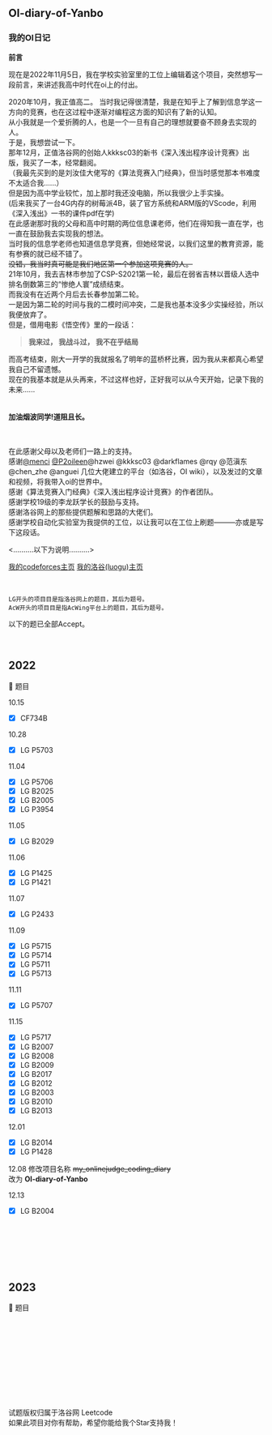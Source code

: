 ## OI-diary-of-Yanbo
### 我的OI日记

**前言**<br>

现在是2022年11月5日，我在学校实验室里的工位上编辑着这个项目，突然想写一段前言，来讲述我高中时代在oi上的付出。<br>

2020年10月，我正值高二。
当时我记得很清楚，我是在知乎上了解到信息学这一方向的竞赛，也在这过程中逐渐对编程这方面的知识有了新的认知。<br>
从小我就是一个爱折腾的人，也是一个一旦有自己的理想就要奋不顾身去实现的人。<br>
于是，我想尝试一下。<br>
那年12月，正值洛谷网的创始人kkksc03的新书《深入浅出程序设计竞赛》出版，我买了一本，经常翻阅。<br>
（我最先买到的是刘汝佳大佬写的《算法竞赛入门经典》，但当时感觉那本书难度不太适合我......）<br>
但是因为高中学业较忙，加上那时我还没电脑，所以我很少上手实操。<br>
(后来我买了一台4G内存的树莓派4B，装了官方系统和ARM版的VScode，利用《深入浅出》一书的课件pdf在学)<br>
在此感谢那时我的父母和高中时期的两位信息课老师，他们在得知我一直在学，也一直在鼓励我去实现我的想法。<br>
当时我的信息学老师也知道信息学竞赛，但她经常说，以我们这里的教育资源，能有参赛的就已经不错了。<br>
~~没错，我当时真可能是我们地区第一个参加这项竞赛的人。~~<br>
21年10月，我去吉林市参加了CSP-S2021第一轮，最后在弱省吉林以晋级人选中排名倒数第三的“惨绝人寰”成绩结束。<br>
而我没有在近两个月后去长春参加第二轮。<br>
一是因为第二轮的时间与我的二模时间冲突，二是我也基本没多少实操经验，所以我便放弃了。<br>
但是，借用电影《悟空传》里的一段话：<br>
>**我来过， 我战斗过， 我不在乎结局**<br>


而高考结束，刚大一开学的我就报名了明年的蓝桥杯比赛，因为我从来都真心希望我自己不留遗憾。<br>
现在的我基本就是从头再来，不过这样也好，正好我可以从今天开始，记录下我的未来......<br>
<br>
<br>
**加油烟波同学!道阻且长。**<br>
<br>
<br>

在此感谢父母以及老师们一路上的支持。<br>
感谢[@menci](https://github.com/Menci) [@P2oileen](https://github.com/P2Oileen)@hzwei @kkksc03 @darkflames @rqy @范滇东 @chen_zhe @anguei 几位大佬建立的平台（如洛谷，OI wiki），以及发过的文章和视频，将我带入oi的世界中。<br>
感谢《算法竞赛入门经典》《深入浅出程序设计竞赛》的作者团队。<br>
感谢学校19级的李龙跃学长的鼓励与支持。<br>
感谢洛谷网上的那些提供题解和思路的大佬们。<br>
感谢学校自动化实验室为我提供的工位，以让我可以在工位上刷题———亦或是写下这段话。





<..........以下为说明..........>


[我的codeforces主页](https://codeforces.com/profile/yanboishere)
[我的洛谷(luogu)主页](https://www.luogu.com.cn/user/426741)

<br>

    LG开头的项目目是指洛谷网上的题目，其后为题号。
    AcW开头的项目目是指AcWing平台上的题目，其后为题号。

以下的题已全部Accept。

<br>

## 2022 <br>

📅     题目<br>
      
10.15 
- [x] CF734B 

10.28 
- [x] LG P5703 

11.04 
- [x] LG P5706 
- [x] LG B2025
- [x] LG B2005
- [x] LG P3954

11.05 
- [x] LG B2029

11.06 
- [x] LG P1425
- [x] LG P1421

11.07 
- [x] LG P2433

11.09 
- [x] LG P5715
- [x] LG P5714
- [x] LG P5711
- [x] LG P5713

11.11 
- [x] LG P5707

11.15 
- [x] LG P5717
- [x] LG B2007
- [x] LG B2008
- [x] LG B2009
- [x] LG B2017
- [x] LG B2012
- [x] LG B2003
- [x] LG B2010
- [x] LG B2013

12.01 
- [x] LG B2014
- [x] LG P1428
      
12.08 
修改项目名称 ~~my_onlinejudge_coding_diary~~ <br> 改为 **OI-diary-of-Yanbo**
      
12.13 
- [x] LG B2004
<br>
<br>
<br>
<br>
<br>

## 2023 <br>
  📅     题目<br>
<br>
<br>
<br>
<br>
<br>
<br>
<br>
<br>
<br>
<br>
<br>
试题版权归属于洛谷网 Leetcode <br>
 如果此项目对你有帮助，希望你能给我个Star支持我！
            
            
            
            
            
            
            
            
       
      
